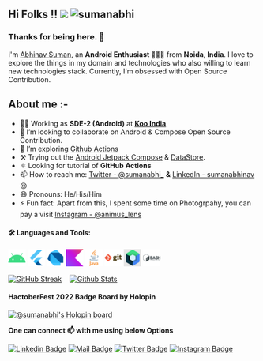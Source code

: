## Hi Folks !! <img src="https://github.com/TheDudeThatCode/TheDudeThatCode/blob/master/Assets/Hi.gif" width="35" /> <img src="https://komarev.com/ghpvc/?username=sumanabhi&label=Profile%20views&color=0e75b6&style=flat" alt="sumanabhi" align/>
<!-- <p align="right"> <img src="https://komarev.com/ghpvc/?username=sumanabhi&label=Profile%20views&color=0e75b6&style=flat" alt="sumanabhi" /> </p> -->

### Thanks for being here. 🙂

I'm [Abhinav Suman](https://www.linkedin.com/in/abhinav-suman/), an **Android Enthusiast 👨🏻‍💻** from **Noida, India**. I love to explore the things in my domain and technologies who also willing to learn new technologies stack. Currently, I'm obsessed with Open Source Contribution.

## <b>About me :-</b> 

- 🧑‍💻 Working as **<b>SDE-2 (Android)</b>** at **[Koo India](https://www.kooapp.com/)**
- 👯 I’m looking to collaborate on Android & Compose Open Source Contribution.
- 🤔 I’m exploring [Github Actions](https://docs.github.com/en/actions)
- ⚒️ Trying out the [Android Jetpack Compose](https://developer.android.com/jetpack/androidx/releases/compose) & [DataStore](https://developer.android.com/topic/libraries/architecture/datastore).
- ⚛️ Looking for tutorial of **GitHub Actions**
- 📫 How to reach me: [Twitter - @sumanabhi_](https://twitter.com/sumanabhi_) **&amp;** [LinkedIn - sumanabhinav](https://www.linkedin.com/in/abhinav-suman/)😌
- 😄 Pronouns: He/His/Him
- ⚡ Fun fact: Apart from this, I spent some time on Photogrpahy, you can pay a visit [Instagram - @animus_lens](https://www.instagram.com/animus_lens/) 

#### 🛠 **Languages and Tools:**  

<code><img height="35" width="35" src="https://raw.githubusercontent.com/github/explore/80688e429a7d4ef2fca1e82350fe8e3517d3494d/topics/android/android.png"></code> 
<code><img height="35" width="35" src="https://raw.githubusercontent.com/github/explore/80688e429a7d4ef2fca1e82350fe8e3517d3494d/topics/flutter/flutter.png"></code>
<code><img height="35" width="35" src="https://raw.githubusercontent.com/github/explore/80688e429a7d4ef2fca1e82350fe8e3517d3494d/topics/dart/dart.png"></code> <code><img height="35" width="35" src="https://raw.githubusercontent.com/github/explore/80688e429a7d4ef2fca1e82350fe8e3517d3494d/topics/kotlin/kotlin.png"></code>   <code><img height="35" width="35" src="https://raw.githubusercontent.com/github/explore/80688e429a7d4ef2fca1e82350fe8e3517d3494d/topics/java/java.png"></code> 
<code><img height="35" width="35" src="https://raw.githubusercontent.com/github/explore/80688e429a7d4ef2fca1e82350fe8e3517d3494d/topics/git/git.png"></code> 
<code><img height="35" width="35" src="https://raw.githubusercontent.com/github/explore/ae48d1ca3274c0c3a90f872e605eaef069a16771/topics/jetpack-compose/jetpack-compose.png"></code>
<code><img height="35" width="35" src="https://raw.githubusercontent.com/github/explore/80688e429a7d4ef2fca1e82350fe8e3517d3494d/topics/bash/bash.png"></code>

[![GitHub Streak](https://github-readme-streak-stats.herokuapp.com/?user=sumanabhi&theme=highcontrast)](https://git.io/streak-stats) &nbsp;&nbsp; [![Github Stats](https://github-readme-stats.vercel.app/api?username=sumanabhi&count_private=true&show_icons=true&theme=vision-friendly-dark)](https://github-readme-stats.vercel.app/)

#### **HactoberFest 2022 Badge Board by Holopin**  
[![@sumanabhi's Holopin board](https://holopin.io/api/user/board?user=sumanabhi)](https://holopin.io/@sumanabhi)

<b>One can connect 📫 with me using below Options</b>

[![Linkedin Badge](https://img.shields.io/badge/-LinkedIn-0e76a8?style=flat-square&logo=Linkedin&logoColor=white)](https://www.linkedin.com/in/abhinav-suman/)
[![Mail Badge](https://img.shields.io/badge/Gmail-red?style=flat-square&logo=gmail&logoColor=white)](mailto:abhinav2010suman@gmail.com)
[![Twitter Badge](https://img.shields.io/badge/-Twitter-00acee?style=flat-square&logo=Twitter&logoColor=white)](https://twitter.com/sumanabhi_)
[![Instagram Badge](https://img.shields.io/badge/-Instagram-e4405f?style=flat-square&logo=Instagram&logoColor=white)](https://instagram.com/_abhiiisuman_/)

<!--
**sumanabhi/sumanabhi** is a ✨ _special_ ✨ repository because its `README.md` (this file) appears on your GitHub profile.

Here are some ideas to get you started:

- 🔭 I’m currently working on ...
- 🌱 I’m currently learning ...
- 👯 I’m looking to collaborate on ...
- 🤔 I’m looking for help with ...
- 💬 Ask me about ...
- 📫 How to reach me: ...
- 😄 Pronouns: ...
- ⚡ Fun fact: ...
-->
